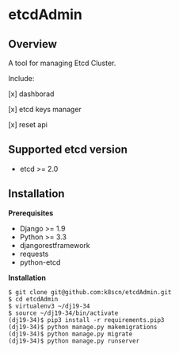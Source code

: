 # etcdAdmin

## Overview
A tool for managing Etcd Cluster. 

Include:

[x] dashborad

[x] etcd keys manager

[x] reset api

## Supported etcd version
* etcd >= 2.0

## Installation
**Prerequisites**

* Django >= 1.9
* Python >= 3.3
* djangorestframework
* requests
* python-etcd

**Installation**

```
$ git clone git@github.com:k8scn/etcdAdmin.git
$ cd etcdAdmin
$ virtualenv3 ~/dj19-34
$ source ~/dj19-34/bin/activate
(dj19-34)$ pip3 install -r requirements.pip3
(dj19-34)$ python manage.py makemigrations
(dj19-34)$ python manage.py migrate
(dj19-34)$ python manage.py runserver
```